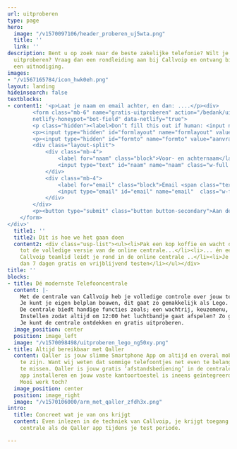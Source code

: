 ```yaml
---
url: uitproberen
type: page
hero:
  image: "/v1570097106/header_proberen_uj5wta.png"
  title: ''
  link: ''
description: Bent u op zoek naar de beste zakelijke telefonie? Wilt je dit gratis
  uitproberen? Vraag dan een rondleiding aan bij Callvoip en ontvang binnen 1 dag
  een uitnodiging.
images:
- "/v1567165784/icon_hwk0eh.png"
layout: landing
hideinsearch: false
textblocks:
- content1: '<p>Laat je naam en email achter, en dan: ....</p><div>
        <form class="mb-6" name="gratis-uitproberen" action="/bedank/uitproberen" accept-charset="UTF-8" method="POST"
        netlify-honeypot="bot-field" data-netlify="true">
        <p class="hidden"><label>Don’t fill this out if human: <input name="bot-field"></label></p>
        <p><input type="hidden" id="formlayout" name="formlayout" value="d-5f1602c68c8a42919ddf340e285386e3" class="hidden"></p>
        <p><input type="hidden" id="formto" name="formto" value="aanvraag" class="hidden"></p>
        <div class="layout-split">
            <div class="mb-4">
                <label for="naam" class="block">Voor- en achternaam</label> 
                <input type="text" id="naam" name="naam" class="w-full border border-grey-light bg-white px-3 py-2 text-base"> 
            </div>
            <div class="mb-4">
                <label for="email" class="block">Email <span class="text-red">*</span></label> 
                <input type="email" id="email" name="email"  class="w-full border border-grey-light bg-white px-3 py-2 text-base" required>
            </div>
        </div>
        <p><button type="submit" class="button button-secondary">Aan de slag</button></p>
    </form>
</div>'
  title1: ''
  title2: Dit is hoe we het gaan doen
  content2: <div class="usp-list"><ul><li>Pak een kop koffie en wacht op ons telefoontje</li><li>Je krijgt toegang 
    tot de volledige versie van de online centrale...</li><li>... én een gratis testnummer gedurende jouw testweek</li><li>Een
    Callvoip teamlid leidt je rond in de online centrale ..</li><li>Je krijgt hulp met het opzetten van je centrale</li><li>En
    dan 7 dagen gratis en vrijblijvend testen</li></ul></div>
title: ''
blocks:
- title: Dé modernste Telefooncentrale
  content: |-
    Met de centrale van Callvoip heb je volledige controle over jouw telefonie.
    Je kunt je eigen belplan bouwen, dit gaat zo gemakkelijk als Lego.
    De centrale biedt handige functies zoals; een wachtrij, keuzemenu, tijdscondities en nog veel meer professionele functionaliteiten.
    Instellen zodat altijd om 12:00 het luchtbandje gaat afspelen? Zo geregeld!
    Je kunt de centrale ontdekken en gratis uitproberen.
  image_position: center
  position: image_left
  image: "/v1570098498/uitproberen_lego_ng50xy.png"
- title: Altijd bereikbaar met Qaller
  content: Qaller is jouw slimme Smartphone App om altijd en overal mobiel bereikbaar
    te zijn. Want wij weten dat sommige telefoontjes net even te belangrijk zijn om
    te missen. Qaller is jouw gratis ‘afstandsbediening’ in de centrale. Enkel de
    app installeren en jouw vaste kantoortoestel is ineens geïntegreerd met je smartphone.
    Mooi werk toch?
  image_position: center
  position: image_right
  image: "/v1570106000/arm_met_qaller_zfdh3x.png"
intro:
  title: Concreet wat je van ons krijgt
  content: Even inlezen in de techniek van Callvoip, je krijgt toegang tot zowel de
    centrale als de Qaller app tijdens je test periode.

---
```

